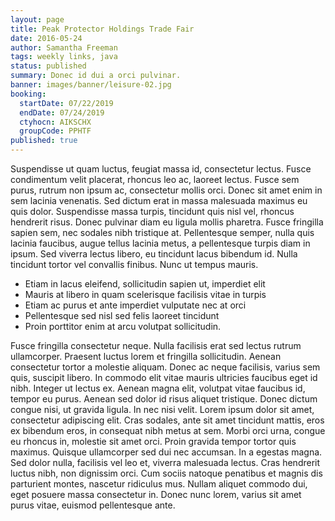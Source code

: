 ```yaml
---
layout: page
title: Peak Protector Holdings Trade Fair
date: 2016-05-24
author: Samantha Freeman
tags: weekly links, java
status: published
summary: Donec id dui a orci pulvinar.
banner: images/banner/leisure-02.jpg
booking:
  startDate: 07/22/2019
  endDate: 07/24/2019
  ctyhocn: AIKSCHX
  groupCode: PPHTF
published: true
---
```

Suspendisse ut quam luctus, feugiat massa id, consectetur lectus. Fusce condimentum velit placerat, rhoncus leo ac, laoreet lectus. Fusce sem purus, rutrum non ipsum ac, consectetur mollis orci. Donec sit amet enim in sem lacinia venenatis. Sed dictum erat in massa malesuada maximus eu quis dolor. Suspendisse massa turpis, tincidunt quis nisl vel, rhoncus hendrerit risus. Donec pulvinar diam eu ligula mollis pharetra. Fusce fringilla sapien sem, nec sodales nibh tristique at. Pellentesque semper, nulla quis lacinia faucibus, augue tellus lacinia metus, a pellentesque turpis diam in ipsum. Sed viverra lectus libero, eu tincidunt lacus bibendum id. Nulla tincidunt tortor vel convallis finibus. Nunc ut tempus mauris.

* Etiam in lacus eleifend, sollicitudin sapien ut, imperdiet elit
* Mauris at libero in quam scelerisque facilisis vitae in turpis
* Etiam ac purus et ante imperdiet vulputate nec at orci
* Pellentesque sed nisl sed felis laoreet tincidunt
* Proin porttitor enim at arcu volutpat sollicitudin.

Fusce fringilla consectetur neque. Nulla facilisis erat sed lectus rutrum ullamcorper. Praesent luctus lorem et fringilla sollicitudin. Aenean consectetur tortor a molestie aliquam. Donec ac neque facilisis, varius sem quis, suscipit libero. In commodo elit vitae mauris ultricies faucibus eget id nibh. Integer ut lectus ex. Aenean magna elit, volutpat vitae faucibus id, tempor eu purus. Aenean sed dolor id risus aliquet tristique. Donec dictum congue nisi, ut gravida ligula.
In nec nisi velit. Lorem ipsum dolor sit amet, consectetur adipiscing elit. Cras sodales, ante sit amet tincidunt mattis, eros ex bibendum eros, in consequat nibh metus at sem. Morbi orci urna, congue eu rhoncus in, molestie sit amet orci. Proin gravida tempor tortor quis maximus. Quisque ullamcorper sed dui nec accumsan. In a egestas magna. Sed dolor nulla, facilisis vel leo et, viverra malesuada lectus. Cras hendrerit luctus nibh, non dignissim orci. Cum sociis natoque penatibus et magnis dis parturient montes, nascetur ridiculus mus. Nullam aliquet commodo dui, eget posuere massa consectetur in. Donec nunc lorem, varius sit amet purus vitae, euismod pellentesque ante.
